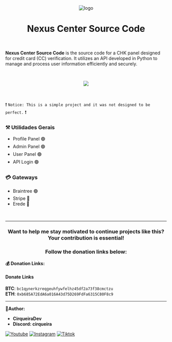 <div align="center">
    <img alt="logo" loading="lazy" width="100" height="100" decoding="async" data-nimg="1" srcSet="./assets/logo/logo.png, ./assets/logo/logo.png" src="./assets/logo/logo.png" />
    <h1>Nexus Center Source Code</h1>
</div>

<br>

**Nexus Center Source Code**
is the source code for a CHK panel designed for credit card (CC) verification. It utilizes an API developed in Python to manage and process user information efficiently and securely.

<br>

<p align="center">
    <img src="https://github.com/user-attachments/assets/a548e873-e289-4de1-88fc-3e4024809552">
</p>

<br>
 
❗ `Notice: This is a simple project and it was not designed to be perfect.` ❗


### ⚒️ Utilidades Gerais
- Profile Panel 🟢
- Admin Panel 🟢
- User Panel 🟢
- API Login 🟢

### 💳 Gateways
- Braintree 🟢
- Stripe 🔴
- Erede 🔴

<br>

---

<h3 align="center">Want to help me stay motivated to continue projects like this? Your contribution is essential!</h3>
<h3 align="center">Follow the donation links below:</h3>

**💰 Donation Links:**
#### Donate Links

<b>BTC</b>: <code>bc1qynerkzreqgeuhfywfelhz45df2a73f38cmctzu</code></br>
<b>ETH</b>: <code>0xb685A72EdA6a016A43d75D269FdFa6315C80F8c9</code></br>

---

**👑Author:**

- **CirqueiraDev**
- **Discord: cirqueira**

<div>
    
  [![Youtube](https://img.shields.io/badge/YouTube-FF0000?style=for-the-badge&logo=youtube&logoColor=white)](https://www.youtube.com/@cirqueiradev)
  [![Instagram](https://img.shields.io/badge/Instagram-E4405F?style=for-the-badge&logo=instagram&logoColor=white)](https://www.instagram.com/cirqueirakkjk/)
  [![Tiktok](https://img.shields.io/badge/TikTok-000000?style=for-the-badge&logo=tiktok&logoColor=white)](https://tiktok.com/@cirqueiradev)

</div>
